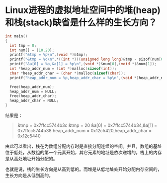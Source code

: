 # Linux进程的虚拟地址空间中的堆(heap)和栈(stack)缺省是什么样的生长方向？

```C
int main()
{
  int tmp = 0;
  int num[] = {10,20};
  printf("&tmp = %p\n",(void *)&tmp);
  printf("&tmp = %d\n",*((int *)((unsigned long long)&tmp - sizof(num[0]))));
  printf("&a[0] = %p,&a[1] = %p\n",(void *)&num[0],(void *)&num[1]);
  int *heap_addr_num = (int *)malloc(sizeof(int));
  char *heap_addr_char = (char *)malloc(sizeof(char));
  printf("heap_addr_num = %p,heap_addr_char = %p\n",(void *)heap_addr_num,(void *)heap_addr_char);

  free(heap_addr_num);
  heap_addr_num = NULL;
  free(heap_addr_char);
  heap_addr_char = NULL;
}
```

结果是：

> &tmp = 0x7ffcc5744b3c
&tmp = 20
&a[0] = 0x7ffcc5744b34,&a[1] = 0x7ffcc5744b38
heap_addr_num = 0x12c5420,heap_addr_char = 0x12c5440

由此可以看出，栈在为数组分配内存时是直接分配连续的空间。并且，数组的基址位于低处，从数组的第一个元素开始，其它元素的地址是依次递增的。栈上的内存是从高处地址开始分配的。

也就是说，栈的生长方向是从高到低的。而堆是从低地址处开始分配内存空间的，生长方向是从低到高的。
